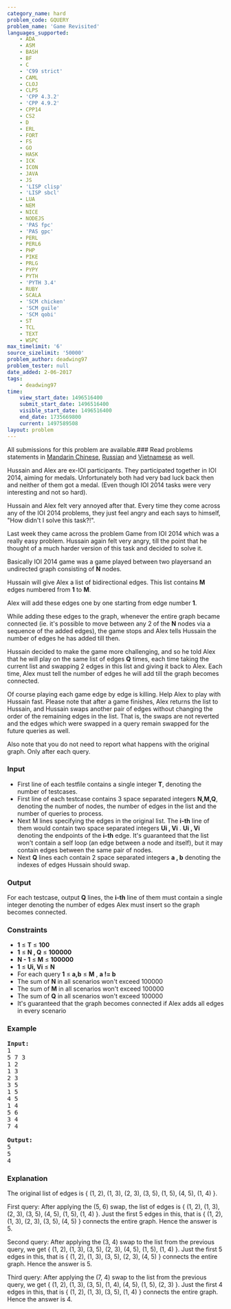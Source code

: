```yaml
---
category_name: hard
problem_code: GQUERY
problem_name: 'Game Revisited'
languages_supported:
    - ADA
    - ASM
    - BASH
    - BF
    - C
    - 'C99 strict'
    - CAML
    - CLOJ
    - CLPS
    - 'CPP 4.3.2'
    - 'CPP 4.9.2'
    - CPP14
    - CS2
    - D
    - ERL
    - FORT
    - FS
    - GO
    - HASK
    - ICK
    - ICON
    - JAVA
    - JS
    - 'LISP clisp'
    - 'LISP sbcl'
    - LUA
    - NEM
    - NICE
    - NODEJS
    - 'PAS fpc'
    - 'PAS gpc'
    - PERL
    - PERL6
    - PHP
    - PIKE
    - PRLG
    - PYPY
    - PYTH
    - 'PYTH 3.4'
    - RUBY
    - SCALA
    - 'SCM chicken'
    - 'SCM guile'
    - 'SCM qobi'
    - ST
    - TCL
    - TEXT
    - WSPC
max_timelimit: '6'
source_sizelimit: '50000'
problem_author: deadwing97
problem_tester: null
date_added: 2-06-2017
tags:
    - deadwing97
time:
    view_start_date: 1496516400
    submit_start_date: 1496516400
    visible_start_date: 1496516400
    end_date: 1735669800
    current: 1497589508
layout: problem
---
```

All submissions for this problem are available.### Read problems statements in [Mandarin Chinese](http://www.codechef.com/download/translated/SNCKEL17/mandarin/GQUERY.pdf), [Russian](http://www.codechef.com/download/translated/SNCKEL17/russian/GQUERY.pdf) and [Vietnamese](http://www.codechef.com/download/translated/SNCKEL17/vietnamese/GQUERY.pdf) as well.

Hussain and Alex are ex-IOI participants. They participated together in IOI 2014, aiming for medals. Unfortunately both had very bad luck back then and neither of them got a medal. (Even though IOI 2014 tasks were very interesting and not so hard).

Hussain and Alex felt very annoyed after that. Every time they come across any of the IOI 2014 problems, they just feel angry and each says to himself, "How didn't I solve this task?!".

Last week they came across the problem Game from IOI 2014 which was a really easy problem. Hussain again felt very angry, till the point that he thought of a much harder version of this task and decided to solve it.

Basically IOI 2014 game was a game played between two playersand an undirected graph consisting of **N** nodes.

Hussain will give Alex a list of bidirectional edges. This list contains **M** edges numbered from **1** to **M**.

Alex will add these edges one by one starting from edge number **1**.

While adding these edges to the graph, whenever the entire graph became connected (ie. it's possible to move between any 2 of the **N** nodes via a sequence of the added edges), the game stops and Alex tells Hussain the number of edges he has added till then.

Hussain decided to make the game more challenging, and so he told Alex that he will play on the same list of edges **Q** times, each time taking the current list and swapping 2 edges in this list and giving it back to Alex. Each time, Alex must tell the number of edges he will add till the graph becomes connected.

Of course playing each game edge by edge is killing. Help Alex to play with Hussain fast. Please note that after a game finishes, Alex returns the list to Hussain, and Hussain swaps another pair of edges without changing the order of the remaining edges in the list. That is, the swaps are not reverted and the edges which were swapped in a query remain swapped for the future queries as well.

Also note that you do not need to report what happens with the original graph. Only after each query.

### Input

- First line of each testfile contains a single integer **T**, denoting the number of testcases.
- First line of each testcase contains 3 space separated integers **N,M,Q**, denoting the number of nodes, the number of edges in the list and the number of queries to process.
- Next M lines specifying the edges in the original list. The **i-th** line of them would contain two space separated integers **Ui , Vi** . **Ui , Vi** denoting the endpoints of the **i-th** edge. It's guaranteed that the list won't contain a self loop (an edge between a node and itself), but it may contain edges between the same pair of nodes.
- Next **Q** lines each contain 2 space separated integers **a , b** denoting the indexes of edges Hussain should swap.

### Output

For each testcase, output **Q** lines, the **i-th** line of them must contain a single integer denoting the number of edges Alex must insert so the graph becomes connected.

### Constraints

- **1** ≤ **T** ≤ **100**
- **1** ≤ **N , Q** ≤ **100000**
- **N - 1** ≤ **M** ≤ **100000**
- **1** ≤ **Ui, Vi** ≤ **N**
- For each query **1** ≤ **a,b** ≤ **M** , **a != b**
- The sum of **N** in all scenarios won't exceed 100000
- The sum of **M** in all scenarios won't exceed 100000
- The sum of **Q** in all scenarios won't exceed 100000
- It's guaranteed that the graph becomes connected if Alex adds all edges in every scenario

### Example

<pre><b>Input:</b>
1
5 7 3
1 2
1 3
2 3
3 5
1 5
4 5
1 4
5 6
3 4
7 4

<b>Output:</b>
5
5
4
</pre>
### Explanation

The original list of edges is { (1, 2), (1, 3), (2, 3), (3, 5), (1, 5), (4, 5), (1, 4) }.

First query: After applying the (5, 6) swap, the list of edges is { (1, 2), (1, 3), (2, 3), (3, 5), (4, 5), (1, 5), (1, 4) }. Just the first 5 edges in this, that is { (1, 2), (1, 3), (2, 3), (3, 5), (4, 5) } connects the entire graph. Hence the answer is 5.

Second query: After applying the (3, 4) swap to the list from the previous query, we get { (1, 2), (1, 3), (3, 5), (2, 3), (4, 5), (1, 5), (1, 4) }. Just the first 5 edges in this, that is { (1, 2), (1, 3), (3, 5), (2, 3), (4, 5) } connects the entire graph. Hence the answer is 5.

Third query: After applying the (7, 4) swap to the list from the previous query, we get { (1, 2), (1, 3), (3, 5), (1, 4), (4, 5), (1, 5), (2, 3) }. Just the first 4 edges in this, that is { (1, 2), (1, 3), (3, 5), (1, 4) } connects the entire graph. Hence the answer is 4.
